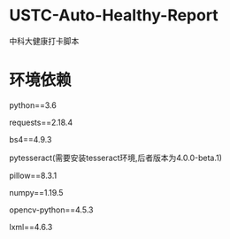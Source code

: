 # USTC-Auto-Healthy-Report
中科大健康打卡脚本

# 环境依赖

python==3.6

requests==2.18.4

bs4==4.9.3

pytesseract(需要安装tesseract环境,后者版本为4.0.0-beta.1)

pillow==8.3.1

numpy==1.19.5

opencv-python==4.5.3

lxml==4.6.3
